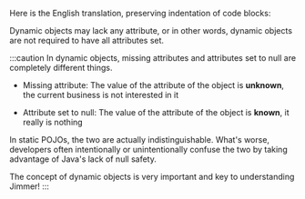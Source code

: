 Here is the English translation, preserving indentation of code blocks:

Dynamic objects may lack any attribute, or in other words, dynamic objects are not required to have all attributes set.

:::caution
In dynamic objects, missing attributes and attributes set to null are completely different things.

-   Missing attribute: The value of the attribute of the object is **unknown**, the current business is not interested in it  

-   Attribute set to null: The value of the attribute of the object is **known**, it really is nothing

In static POJOs, the two are actually indistinguishable. What's worse, developers often intentionally or unintentionally confuse the two by taking advantage of Java's lack of null safety.

The concept of dynamic objects is very important and key to understanding Jimmer!
:::